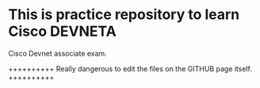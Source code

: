 # This is practice repository to learn Cisco DEVNETA

Cisco Devnet associate exam.

++++++++++
Really dangerous to edit the files on the GITHUB page itself.
++++++++++

